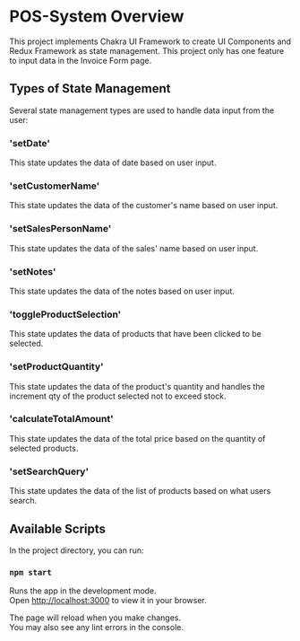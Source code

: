 # POS-System Overview

This project implements Chakra UI Framework to create UI Components and Redux Framework as state management.
This project only has one feature to input data in the Invoice Form page.

## Types of State Management
Several state management types are used to handle data input from the user:

### 'setDate'
This state updates the data of date based on user input.

### 'setCustomerName'
This state updates the data of the customer's name based on user input.

### 'setSalesPersonName'
This state updates the data of the sales' name based on user input.

### 'setNotes'
This state updates the data of the notes based on user input.

### 'toggleProductSelection'
This state updates the data of products that have been clicked to be selected.

### 'setProductQuantity'
This state updates the data of the product's quantity and handles the increment qty of the product selected not to exceed stock.

### 'calculateTotalAmount'
This state updates the data of the total price based on the quantity of selected products.

### 'setSearchQuery'
This state updates the data of the list of products based on what users search.

## Available Scripts

In the project directory, you can run:

### `npm start`

Runs the app in the development mode.\
Open [http://localhost:3000](http://localhost:3000) to view it in your browser.

The page will reload when you make changes.\
You may also see any lint errors in the console.
